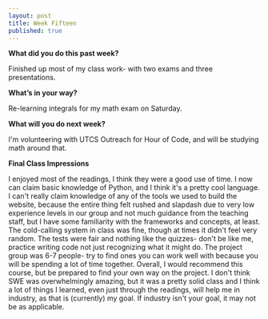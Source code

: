 ```yaml
---
layout: post
title: Week Fifteen
published: true
---
```

**What did you do this past week?**

Finished up most of my class work- with two exams and three presentations. 

**What’s in your way?**

Re-learning integrals for my math exam on Saturday. 

**What will you do next week?**

I'm volunteering with UTCS Outreach for Hour of Code, and will be studying math around that.

**Final Class Impressions**

I enjoyed most of the readings, I think they were a good use of time.
I now can claim basic knowledge of Python, and I think it's a pretty cool language.
I can't really claim knowledge of any of the tools we used to build the website, because the entire thing felt rushed and slapdash due to very low experience levels in our group and not much guidance from the teaching staff, but I have some familiarity with the frameworks and concepts, at least.
The cold-calling system in class was fine, though at times it didn't feel very random.
The tests were fair and nothing like the quizzes- don't be like me, practice writing code not just recognizing what it might do.
The project group was 6-7 people- try to find ones you can work well with because you will be spending a lot of time together.
Overall, I would recommend this course, but be prepared to find your own way on the project. I don't think SWE was overwhelmingly amazing, but it was a pretty solid class and I think a lot of things I learned, even just through the readings, will help me in industry, as that is (currently) my goal. If industry isn't your goal, it may not be as applicable.
